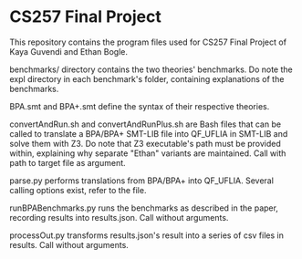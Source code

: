 # CS257 Final Project

This repository contains the program files used for CS257 Final Project of Kaya Guvendi and Ethan Bogle.

benchmarks/ directory contains the two theories' benchmarks. Do note the expl directory in each benchmark's folder, containing explanations of the benchmarks.

BPA.smt and BPA+.smt define the syntax of their respective theories.

convertAndRun.sh and convertAndRunPlus.sh are Bash files that can be called to translate a BPA/BPA+ SMT-LIB file into QF\_UFLIA in SMT-LIB and solve them with Z3. Do note that Z3 executable's path must be provided within, explaining why separate "Ethan" variants are maintained. Call with path to target file as argument.

parse.py performs translations from BPA/BPA+ into QF\_UFLIA. Several calling options exist, refer to the file.

runBPABenchmarks.py runs the benchmarks as described in the paper, recording results into results.json. Call without arguments.

processOut.py transforms results.json's result into a series of csv files in results. Call without arguments.
